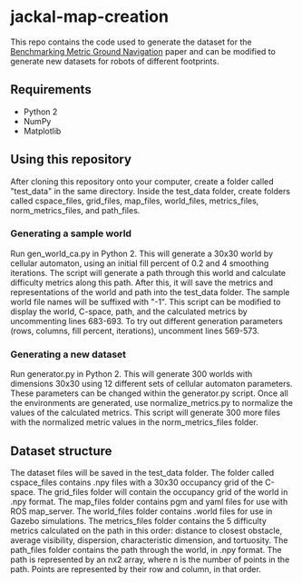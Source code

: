 # jackal-map-creation
This repo contains the code used to generate the dataset
for the [Benchmarking Metric Ground Navigation](https://arxiv.org/pdf/2008.13315.pdf) paper and can be modified
to generate new datasets for robots of different footprints.

## Requirements
* Python 2
* NumPy
* Matplotlib

## Using this repository
After cloning this repository onto your computer, create a folder called "test_data" in the same directory. Inside the test_data folder, create folders called cspace_files, grid_files, map_files, world_files, metrics_files, norm_metrics_files, and path_files.

### Generating a sample world
Run gen_world_ca.py in Python 2. This will generate a 30x30 world by cellular automaton, using an initial fill percent of 0.2 and 4 smoothing iterations.
The script will generate a path through this world and calculate difficulty metrics along this path. After this, it will save the metrics and representations of the world and path into the test_data folder. The sample world file names will be suffixed with "-1". This script can be modified to display the world, C-space, path, and the calculated metrics by uncommenting lines 683-693. To try out different generation parameters (rows, columns, fill percent, iterations), uncomment lines 569-573.

### Generating a new dataset
Run generator.py in Python 2. This will generate 300 worlds with dimensions 30x30 using 12 different sets of cellular automaton parameters. These parameters can be changed within the generator.py script.
Once all the environments are generated, use normalize_metrics.py to normalize the values of the calculated metrics. This script will generate 300 more files with the normalized metric values in the norm_metrics_files folder.


## Dataset structure
The dataset files will be saved in the test_data folder. The folder called cspace_files contains .npy files with a 30x30 occupancy grid of the C-space. The grid_files folder will contain the occupancy grid of the world in .npy format. The map_files folder contains pgm and yaml files for use with ROS map_server. The
world_files folder contains .world files for use in Gazebo simulations. The metrics_files folder contains the 5 difficulty metrics calculated on the path in this order: distance to closest obstacle, average visibility, dispersion, characteristic dimension, and tortuosity.
The path_files folder contains the path through the world, in .npy format. The path is represented by an nx2 array, where n is the number of points in the path. Points are represented by their row and column, in that order.
